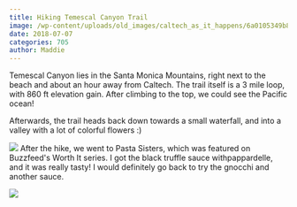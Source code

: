 ```yaml
---
title: Hiking Temescal Canyon Trail
image: /wp-content/uploads/old_images/caltech_as_it_happens/6a0105349b8251970b022ad397ed77200b.jpg
date: 2018-07-07
categories: 705
author: Maddie
---
```


Temescal Canyon lies in the Santa Monica Mountains, right next to the beach and about an hour away from Caltech. The trail itself is a 3 mile loop, with 860 ft elevation gain. After climbing to the top, we could see the Pacific ocean!

Afterwards, the trail heads back down towards a small waterfall, and into a valley with a lot of colorful flowers :)


![](/old_images/caltech_as_it_happens/6a0105349b8251970b022ad397ed73200b.jpg)
After the hike, we went to Pasta Sisters, which was featured on Buzzfeed's Worth It series. I got the black truffle sauce withpappardelle, and it was really tasty! I would definitely go back to try the gnocchi and another sauce.


![](/old_images/6a01b8d28f2857970c022ad397ed8a200b-pi.jpg)
